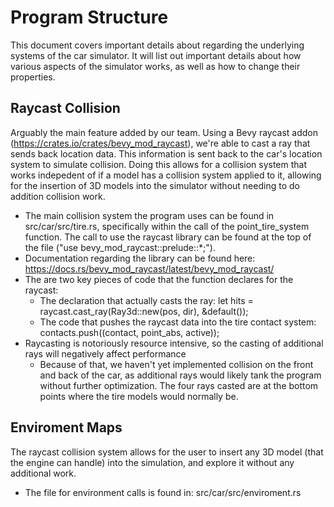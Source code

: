 # Program Structure

This document covers important details about regarding the underlying systems of the car simulator. It will list out important details about how various aspects of the simulator works, as well as how to change their properties.

## Raycast Collision

Arguably the main feature added by our team. Using a Bevy raycast addon (https://crates.io/crates/bevy_mod_raycast), we're able to cast a ray that sends back location data. This information is sent back to the car's location
system to simulate collision. Doing this allows for a collision system that works indepedent of if a model has a collision system applied to it, allowing for the insertion of 3D models into the simulator without needing to
do addition collision work.
-  The main collision system the program uses can be found in src/car/src/tire.rs, specifically within the call of the point_tire_system function. The call to use the raycast library can be found at the top of
the file ("use bevy_mod_raycast::prelude::*;").
- Documentation regarding the library can be found here: https://docs.rs/bevy_mod_raycast/latest/bevy_mod_raycast/
- The are two key pieces of code that the function declares for the raycast:
  - The declaration that actually casts the ray: let hits = raycast.cast_ray(Ray3d::new(pos, dir), &default());
  - The code that pushes the raycast data into the tire contact system: contacts.push((contact, point_abs, active));
- Raycasting is notoriously resource intensive, so the casting of additional rays will negatively affect performance
  - Because of that, we haven't yet implemented collision on the front and back of the car, as additional rays would likely tank the program without further optimization. The four rays casted are at the bottom points where the tire models would normally be.   

## Enviroment Maps 
The raycast collision system allows for the user to insert any 3D model (that the engine can handle) into the simulation, and explore it without any additional work.
- The file for environment calls is found in: src/car/src/enviroment.rs

